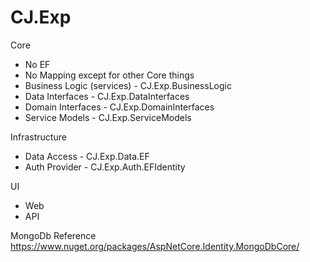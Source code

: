 # CJ.Exp

Core
- No EF
- No Mapping except for other Core things
- Business Logic (services) - CJ.Exp.BusinessLogic
- Data Interfaces - CJ.Exp.DataInterfaces
- Domain Interfaces - CJ.Exp.DomainInterfaces	
- Service Models - CJ.Exp.ServiceModels


Infrastructure
- Data Access - CJ.Exp.Data.EF
- Auth Provider - CJ.Exp.Auth.EFIdentity

UI
- Web 
- API


MongoDb Reference
https://www.nuget.org/packages/AspNetCore.Identity.MongoDbCore/